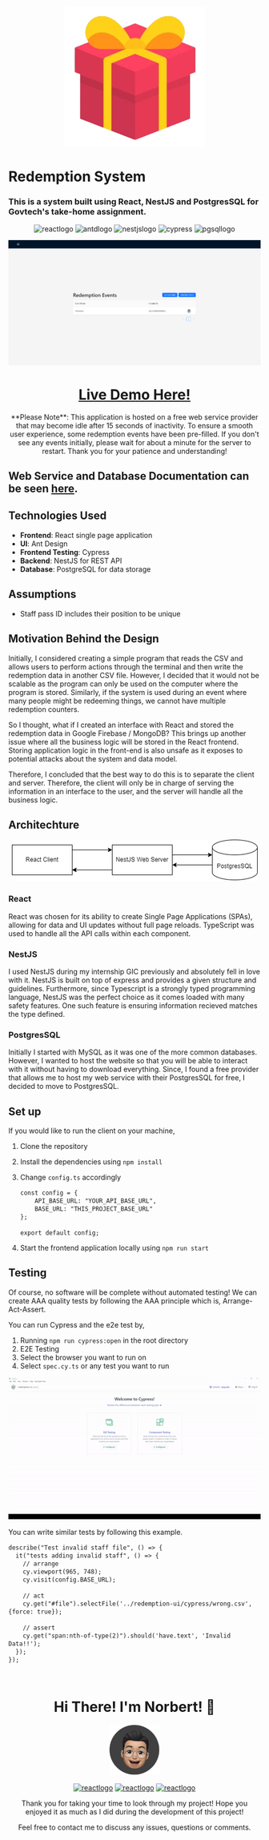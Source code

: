 <p align="center">
  <img src="./readme/present.png" alt="react" />
</p>

# Redemption System
### This is a system built using React, NestJS and PostgresSQL for Govtech's take-home assignment.


<p align="center">
    <img src="https://img.shields.io/badge/React-20232A?style=for-the-badge&logo=react" alt="reactlogo" />
    <img src="https://img.shields.io/badge/Antd-0170FE?style=for-the-badge&logo=antdesign" alt="antdlogo" />
    <img src="https://img.shields.io/badge/NestJS-E0234E?style=for-the-badge&logo=nestjs" alt="nestjslogo" />
    <img src="https://img.shields.io/badge/Cypress-69D3A7?style=for-the-badge&logo=cypress&logoColor=black" alt="cypress" />
    <img src="https://img.shields.io/badge/PostgresSQL-4169E1?style=for-the-badge&logo=postgresql&logoColor=white" alt="pgsqllogo" />
</p>

<p align="center">
    <img src="./readme/website.png" alt="website" />
    <h1 align="center"><a href="https://norbertloh.github.io/RedemptionUI/">Live Demo Here!</a>
    </h1>
    <p align="center">**Please Note**: This application is hosted on a free web service provider that may become idle after 15 seconds of inactivity. To ensure a smooth user experience, some redemption events have been pre-filled. If you don't see any events initially, please wait for about a minute for the server to restart. Thank you for your patience and understanding!</p>
    
</p>

## Web Service and Database Documentation can be seen [here](https://github.com/NorbertLoh/RedemptionAPI).



## Technologies Used
* **Frontend**: React single page application
* **UI**: Ant Design
* **Frontend Testing**: Cypress
* **Backend**: NestJS for REST API
* **Database**: PostgreSQL for data storage


## Assumptions
* Staff pass ID includes their position to be unique

## Motivation Behind the Design
Initially, I considered creating a simple program that reads the CSV and allows users to perform actions through the terminal and then write the redemption data in another CSV file. However, I decided that it would not be scalable as the program can only be used on the computer where the program is stored. Similarly, if the system is used during an event where many people might be redeeming things, we cannot have multiple redemption counters.

So I thought, what if I created an interface with React and stored the redemption data in Google Firebase / MongoDB? This brings up another issue where all the business logic will be stored in the React frontend. Storing application logic in the front-end is also unsafe as it exposes to potential attacks about the system and data model.

Therefore, I concluded that the best way to do this is to separate the client and server. Therefore, the client will only be in charge of serving the information in an interface to the user, and the server will handle all the business logic.

## Architechture
<p align="center">
    <img src="./readme/arch.drawio.png" alt="architecture image">
</p>

### React
React was chosen for its ability to create Single Page Applications (SPAs), allowing for data and UI updates without full page reloads. TypeScript was used to handle all the API calls within each component.

### NestJS
I used NestJS during my internship GIC previously and absolutely fell in love with it. NestJS is built on top of express and provides a given structure and guidelines. Furthermore, since Typescript is a strongly typed programming language, NestJS was the perfect choice as it comes loaded with many safety features. One such feature is ensuring information recieved matches the type defined.

### PostgresSQL
Initially I started with MySQL as it was one of the more common databases. However, I wanted to host the website so that you will be able to interact with it without having to download everything. Since, I found a free provider that allows me to host my web service with their PostgresSQL for free, I decided to move to PostgresSQL.

## Set up
If you would like to run the client on your machine,
1. Clone the repository
2. Install the dependencies using `npm install`
3. Change `config.ts` accordingly
   
    ```TSX
    const config = {
        API_BASE_URL: "YOUR_API_BASE_URL",
        BASE_URL: "THIS_PROJECT_BASE_URL"
    };

    export default config;
    ```
4. Start the frontend application locally using `npm run start`

## Testing
Of course, no software will be complete without automated testing!
We can create AAA quality tests by following the AAA principle which is, Arrange-Act-Assert.

You can run Cypress and the e2e test by,
1. Running `npm run cypress:open` in the root directory
2. E2E Testing
3. Select the browser you want to run on
4. Select `spec.cy.ts` or any test you want to run

<p align="center">
    <img src="./readme/e2etest.gif">
</p>

You can write similar tests by following this example.
```TSX
describe("Test invalid staff file", () => {
  it("tests adding invalid staff", () => {
    // arrange
    cy.viewport(965, 748);
    cy.visit(config.BASE_URL);

    // act
    cy.get("#file").selectFile('../redemption-ui/cypress/wrong.csv', {force: true});
    
    // assert
    cy.get("span:nth-of-type(2)").should('have.text', 'Invalid Data!!');
  });
});
```

<p align="center">
  <br />
  <h1 align="center">Hi There! I'm Norbert! &#128075;</h1>
    <p align="center">
      <img width="100px" src="./readme/me.png">
    </p>
    <p align="center">
      <a href="https://www.linkedin.com/in/lohnorbert/"><img src="https://img.shields.io/badge/Linkedin-0A66C2?style=for-the-badge&logo=linkedin" alt="reactlogo" /></a>
      <a href="mailto:lohnorbert@gmail.com"><img src="https://img.shields.io/badge/gmail-FAF9F6?style=for-the-badge&logo=gmail" alt="reactlogo" /></a>
      <a href="https://norbertloh.github.io/portfolio/"><img src="https://img.shields.io/badge/Portfolio-grey?style=for-the-badge&logo=gnometerminal&logoColor=green" alt="reactlogo" /></a>
  </p>
  <p align="center">Thank you for taking your time to look through my project! Hope you enjoyed it as much as I did during the development of this project!</p>
  <p align="center">Feel free to contact me to discuss any issues, questions or comments.</p>
</p>


